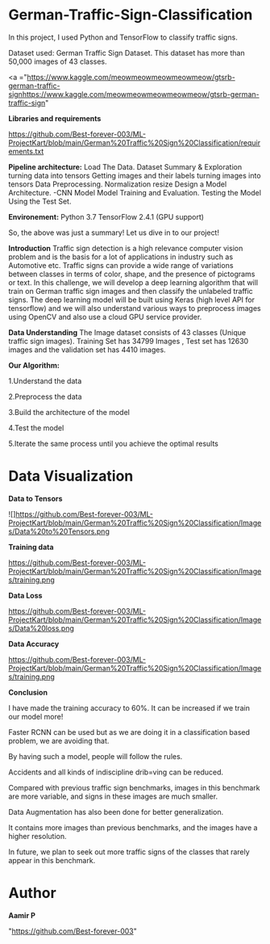 # German-Traffic-Sign-Classification
In this project, I used Python and TensorFlow to classify traffic signs.

Dataset used: German Traffic Sign Dataset. This dataset has more than 50,000 images of 43 classes. 

<a ="https://www.kaggle.com/meowmeowmeowmeowmeow/gtsrb-german-traffic-signhttps://www.kaggle.com/meowmeowmeowmeowmeow/gtsrb-german-traffic-sign" </a>

<b>Libraries and requirements</b>

<a>https://github.com/Best-forever-003/ML-ProjectKart/blob/main/German%20Traffic%20Sign%20Classification/requirements.txt</a>

<b>Pipeline architecture:</b>
Load The Data.
Dataset Summary & Exploration
turning data into tensors
Getting images and their labels
turning images into tensors
Data Preprocessing.
Normalization
resize
Design a Model Architecture. -CNN Model
Model Training and Evaluation.
Testing the Model Using the Test Set.

<b>Environement:</b>
Python 3.7
TensorFlow 2.4.1 (GPU support)

So, the above was just a summary! Let us dive in to our project!

<b>Introduction</b>
Traffic sign detection is a high relevance computer vision problem and is the basis for a lot of applications in industry such as Automotive etc. Traffic signs can provide a wide range of variations between classes in terms of color, shape, and the presence of pictograms or text.
In this challenge, we will develop a deep learning algorithm that will train on German traffic sign images and then classify the unlabeled traffic signs. The deep learning model will be built using Keras (high level API for tensorflow) and we will also understand various ways to preprocess images using OpenCV and also use a cloud GPU service provider.

<b>Data Understanding</b>
The Image dataset consists of 43 classes (Unique traffic sign images).
Training Set has 34799 Images , Test set has 12630 images and the validation set has 4410 images.

<b>Our Algorithm:</b>

1.Understand the data

2.Preprocess the data

3.Build the architecture of the model

4.Test the model

5.Iterate the same process until you achieve the optimal results

# Data Visualization

<b>Data to Tensors</b>

![]https://github.com/Best-forever-003/ML-ProjectKart/blob/main/German%20Traffic%20Sign%20Classification/Images/Data%20to%20Tensors.png

<b>Training data</b>

https://github.com/Best-forever-003/ML-ProjectKart/blob/main/German%20Traffic%20Sign%20Classification/Images/training.png

<b>Data Loss</b>

https://github.com/Best-forever-003/ML-ProjectKart/blob/main/German%20Traffic%20Sign%20Classification/Images/Data%20loss.png

<b>Data Accuracy</b>

https://github.com/Best-forever-003/ML-ProjectKart/blob/main/German%20Traffic%20Sign%20Classification/Images/training.png

<b>Conclusion</b>

I have made the training accuracy to 60%. It can be increased if we train our model more!

Faster RCNN can be used but as we are doing it in a classification based problem, we are avoiding that.

By having such a model, people will follow the rules.

Accidents and all kinds of indiscipline drib=ving can be reduced.

Compared with previous traffic sign benchmarks, images in this benchmark are more variable, and signs in these images are much smaller.

Data Augmentation has also been done for better generalization.

It contains more images than previous benchmarks, and the images have a higher resolution.

In future, we plan to seek out more traffic signs of the classes that rarely appear in this benchmark.


# Author

<b>Aamir P</b>

"https://github.com/Best-forever-003"

